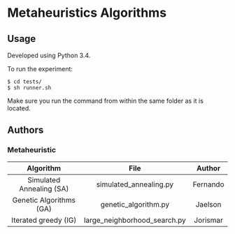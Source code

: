 # Metaheuristics Algorithms
 
## Usage

Developed using Python 3.4.

To run the experiment:

```
$ cd tests/
$ sh runner.sh
```

Make sure you run the command from within the same folder as it is located.

## Authors

### Metaheuristic
|   Algorithm   	            |       File       	        |  Author  	|
|:-------------:	            |:----------------:	        |:--------:	|
| Simulated Annealing (SA)      | simulated_annealing.py    |  Fernando |
| Genetic Algorithms (GA)       | genetic_algorithm.py   	|  Jaelson 	|
| Iterated greedy (IG)          | large_neighborhood_search.py |  Jorismar |
